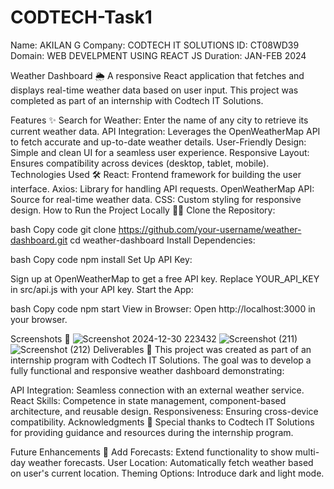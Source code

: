 # CODTECH-Task1

Name: AKILAN G
Company: CODTECH IT
 SOLUTIONS
ID: CT08WD39
Domain:  WEB DEVELPMENT USING REACT JS
Duration: JAN-FEB 2024

Weather Dashboard 🌦️
A responsive React application that fetches and displays real-time weather data based on user input. This project was completed as part of an internship with Codtech IT Solutions.

Features ✨
Search for Weather: Enter the name of any city to retrieve its current weather data.
API Integration: Leverages the OpenWeatherMap API to fetch accurate and up-to-date weather details.
User-Friendly Design: Simple and clean UI for a seamless user experience.
Responsive Layout: Ensures compatibility across devices (desktop, tablet, mobile).
Technologies Used 🛠️
React: Frontend framework for building the user interface.
Axios: Library for handling API requests.
OpenWeatherMap API: Source for real-time weather data.
CSS: Custom styling for responsive design.
How to Run the Project Locally 🏃‍♂️
Clone the Repository:

bash
Copy code
git clone https://github.com/your-username/weather-dashboard.git
cd weather-dashboard
Install Dependencies:

bash
Copy code
npm install
Set Up API Key:

Sign up at OpenWeatherMap to get a free API key.
Replace YOUR_API_KEY in src/api.js with your API key.
Start the App:

bash
Copy code
npm start
View in Browser: Open http://localhost:3000 in your browser.

Screenshots 📸
![Screenshot 2024-12-30 223432](https://github.com/user-attachments/assets/fb575668-d1e3-4c6d-a41a-07ff9b87e6f2)
![Screenshot (211)](https://github.com/user-attachments/assets/546b0fcb-0630-41ae-a0a5-5da1e59dfc38)
![Screenshot (212)](https://github.com/user-attachments/assets/e529cd7c-02db-4542-8f10-9739c35453f5)
Deliverables 🎯
This project was created as part of an internship program with Codtech IT Solutions. The goal was to develop a fully functional and responsive weather dashboard demonstrating:

API Integration: Seamless connection with an external weather service.
React Skills: Competence in state management, component-based architecture, and reusable design.
Responsiveness: Ensuring cross-device compatibility.
Acknowledgments 🙏
Special thanks to Codtech IT Solutions for providing guidance and resources during the internship program.

Future Enhancements 🚀
Add Forecasts: Extend functionality to show multi-day weather forecasts.
User Location: Automatically fetch weather based on user's current location.
Theming Options: Introduce dark and light mode.
